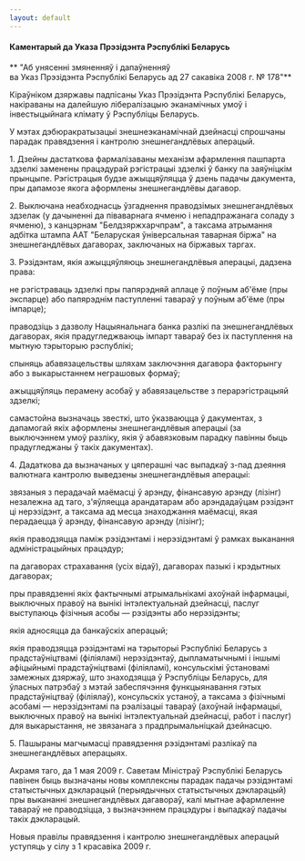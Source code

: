 ```yaml
---
layout: default
---
```


#### Каментарый да Указа Прэзідэнта Рэспублікі Беларусь

<div data-align="center">

** "Аб унясенні змяненняў і дапаўненняў  
ва Указ Прэзідэнта Рэспублікі Беларусь ад 27 сакавіка 2008 г. № 178"**

</div>

Кіраўніком дзяржавы падпісаны Указ Прэзідэнта Рэспублікі Беларусь,
накіраваны на далейшую лібералізацыю эканамічных умоў і
інвестыцыйнага клімату ў Рэспубліцы Беларусь.

У мэтах дэбюракратызацыі знешнеэканамічнай дзейнасці спрошчаны парадак
правядзення і кантролю знешнегандлёвых аперацый.

1\. Дзейны дастаткова фармалізаваны механізм афармлення пашпарта здзелкі
заменены працэдурай рэгістрацыі здзелкі ў банку па заяўніцкім прынцыпе.
Рэгістрацыя будзе ажыццяўляцца ў дзень падачы дакумента, пры дапамозе
якога аформлены знешнегандлёвы дагавор.

2\. Выключана неабходнасць ўзгаднення праводзімых знешнегандлёвых
здзелак (у дачыненні да піваварнага ячменю і непадпражанага
соладу з ячменю), з канцэрнам "Белдзяржхарчпрам", а таксама
атрымання адбітка штампа ААТ "Беларуская ўніверсальная таварная
біржа" на знешнегандлёвых дагаворах, заключаных на біржавых таргах.

3\. Рэзідэнтам, якія ажыццяўляюць знешнегандлёвыя аперацыі, дадзена
права:

не рэгістраваць здзелкі пры папярэдняй аплаце ў поўным аб'ёме (пры
экспарце) або папярэднім паступленні тавараў у поўным аб'ёме (пры
імпарце);

праводзіць з дазволу Нацыянальнага банка разлікі па знешнегандлёвых
дагаворах, якія прадугледжваюць імпарт тавараў без іх паступлення
на мытную тэрыторыю рэспублікі;

спыняць абавязацельствы шляхам заключэння дагавора факторынгу або з
выкарыстаннем неграшовых формаў;

ажыццяўляць перамену асобаў у абавязацельстве з перарэгістрацыяй
здзелкі;

самастойна вызначаць звесткі, што ўказваюцца ў дакументах, з дапамогай
якіх аформлены знешнегандлёвыя аперацыі (за выключэннем умоў разліку,
якія ў абавязковым парадку павінны быць прадугледжаны ў такіх
дакументах).

4\. Дадаткова да вызначаных у цяперашні час выпадкаў з-пад дзеяння
валютнага кантролю выведзены знешнегандлёвыя аперацыі:

звязаныя з перадачай маёмасці ў арэнду, фінансавую арэнду (лізінг)
незалежна ад таго, з'яўляецца арандатарам або арэндадаўцам
рэзідэнт ці нерэзідэнт, а таксама ад месца знаходжання маёмасці,
якая перадаецца ў арэнду, фінансавую арэнду (лізінг);

якія праводзяцца паміж рэзідэнтамі і нерэзідэнтамі ў рамках выканання
адміністрацыйных працэдур;

па дагаворах страхавання (усіх відаў), дагаворах пазыкі і крэдытных
дагаворах;

пры правядзенні якіх фактычнымі атрымальнікамі ахоўнай інфармацыі,
выключных правоў на вынікі інтэлектуальнай дзейнасці, паслуг
выступаюць фізічныя асобы — рэзідэнты або нерэзідэнты;

якія адносяцца да банкаўскіх аперацый;

якія праводзяцца рэзідэнтамі на тэрыторыі Рэспублікі Беларусь з
прадстаўніцтвамі (філіяламі) нерэзідэнтаў, дыпламатычнымі і
іншымі афіцыйнымі прадстаўніцтвамі (філіяламі), консульскімі
ўстановамі замежных дзяржаў, што знаходзяцца ў Рэспубліцы
Беларусь, для ўласных патрэбаў з мэтай забеспячэння
функцыянавання гэтых прадстаўніцтваў (філіялаў),
консульскіх устаноў, а таксама з фізічнымі асобамі —
нерэзідэнтамі па рэалізацыі тавараў (ахоўнай інфармацыі,
выключных правоў на вынікі інтэлектуальнай дзейнасці, работ і
паслуг) для выкарыстання, не звязанага з прадпрымальніцкай
дзейнасцю.

5\. Пашыраны магчымасці правядзення рэзідэнтамі разлікаў па
знешнегандлёвых аперацыях.

Акрамя таго, да 1 мая 2009 г. Саветам Міністраў Рэспублікі Беларусь
павінен быць вызначаны новы комплексны парадак падачы рэзідэнтамі
статыстычных дэкларацый (перыядычных статыстычных дэкларацый) пры
выкананні знешнегандлёвых дагавораў, калі мытнае афармленне тавараў
не праводзіцца, з вызначэннем працэдуры і выпадкаў падачы такіх
дэкларацый.

Новыя правілы правядзення і кантролю знешнегандлёвых аперацый уступяць у
сілу з 1 красавіка 2009 г.
